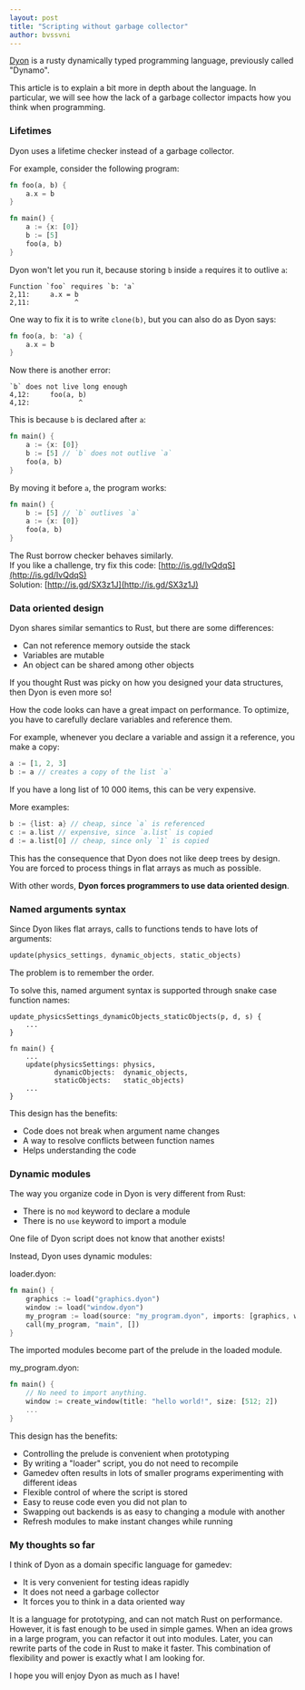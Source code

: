 ```yaml
---
layout: post
title: "Scripting without garbage collector"
author: bvssvni
---
```


[Dyon](https://github.com/pistondevelopers/dyon) is a rusty dynamically typed programming language, previously called "Dynamo".

This article is to explain a bit more in depth about the language.
In particular, we will see how the lack of a garbage collector impacts how you think when programming.

### Lifetimes

Dyon uses a lifetime checker instead of a garbage collector.

For example, consider the following program:

```rust
fn foo(a, b) {
    a.x = b
}

fn main() {
    a := {x: [0]}
    b := [5]
    foo(a, b)
}
```

Dyon won't let you run it, because storing `b` inside `a` requires it to outlive `a`:

```
Function `foo` requires `b: 'a`
2,11:     a.x = b
2,11:           ^
```

One way to fix it is to write `clone(b)`, but you can also do as Dyon says:

```rust
fn foo(a, b: 'a) {
    a.x = b
}
```

Now there is another error:

```
`b` does not live long enough
4,12:     foo(a, b)
4,12:            ^
```

This is because `b` is declared after `a`:

```rust
fn main() {
    a := {x: [0]}
    b := [5] // `b` does not outlive `a`
    foo(a, b)
}
```

By moving it before `a`, the program works:

```rust
fn main() {
    b := [5] // `b` outlives `a`
    a := {x: [0]}
    foo(a, b)
}
```

The Rust borrow checker behaves similarly.  
If you like a challenge, try fix this code: [http://is.gd/IvQdqS](http://is.gd/IvQdqS)  
Solution: [http://is.gd/SX3z1J](http://is.gd/SX3z1J)  

### Data oriented design

Dyon shares similar semantics to Rust, but there are some differences:

- Can not reference memory outside the stack
- Variables are mutable
- An object can be shared among other objects

If you thought Rust was picky on how you designed your data structures,
then Dyon is even more so!

How the code looks can have a great impact on performance.
To optimize, you have to carefully declare variables and reference them.

For example, whenever you declare a variable and assign it a reference, you make a copy:

```rust
a := [1, 2, 3]
b := a // creates a copy of the list `a`
```

If you have a long list of 10 000 items, this can be very expensive.

More examples:

```rust
b := {list: a} // cheap, since `a` is referenced
c := a.list // expensive, since `a.list` is copied
d := a.list[0] // cheap, since only `1` is copied
```

This has the consequence that Dyon does not like deep trees by design.  
You are forced to process things in flat arrays as much as possible.  

With other words, **Dyon forces programmers to use data oriented design**.

### Named arguments syntax

Since Dyon likes flat arrays, calls to functions tends to have lots of arguments:

```rust
update(physics_settings, dynamic_objects, static_objects)
```

The problem is to remember the order.

To solve this, named argument syntax is supported through snake case function names:

```
update_physicsSettings_dynamicObjects_staticObjects(p, d, s) {
    ...
}

fn main() {
    ...
    update(physicsSettings: physics,
           dynamicObjects:  dynamic_objects,
           staticObjects:   static_objects)
    ...
}
```

This design has the benefits:

- Code does not break when argument name changes
- A way to resolve conflicts between function names
- Helps understanding the code

### Dynamic modules

The way you organize code in Dyon is very different from Rust:

- There is no `mod` keyword to declare a module
- There is no `use` keyword to import a module

One file of Dyon script does not know that another exists!

Instead, Dyon uses dynamic modules:

loader.dyon:

```rust
fn main() {
    graphics := load("graphics.dyon")
    window := load("window.dyon")
    my_program := load(source: "my_program.dyon", imports: [graphics, window])
    call(my_program, "main", [])
}
```

The imported modules become part of the prelude in the loaded module.

my_program.dyon:

```rust
fn main() {
    // No need to import anything.
    window := create_window(title: "hello world!", size: [512; 2])
    ...
}
```

This design has the benefits:

- Controlling the prelude is convenient when prototyping
- By writing a "loader" script, you do not need to recompile
- Gamedev often results in lots of smaller programs experimenting with different ideas
- Flexible control of where the script is stored
- Easy to reuse code even you did not plan to
- Swapping out backends is as easy to changing a module with another
- Refresh modules to make instant changes while running

### My thoughts so far

I think of Dyon as a domain specific language for gamedev:

- It is very convenient for testing ideas rapidly
- It does not need a garbage collector
- It forces you to think in a data oriented way

It is a language for prototyping, and can not match Rust on performance.
However, it is fast enough to be used in simple games.
When an idea grows in a large program, you can refactor it out into modules.
Later, you can rewrite parts of the code in Rust to make it faster.
This combination of flexibility and power is exactly what I am looking for.

I hope you will enjoy Dyon as much as I have!
